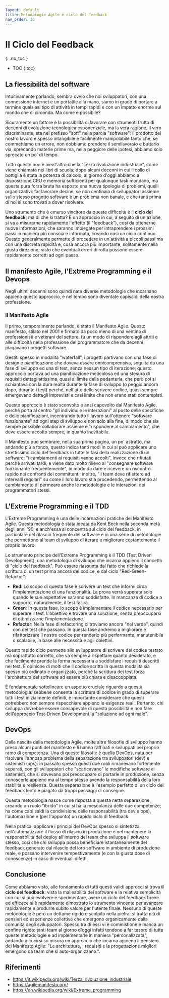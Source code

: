 ```yaml
---
layout: default
title: Metodologie Agile e ciclo del feedback
nav_order: 10
---
```


<!-- prettier-ignore-start -->
# Il Ciclo del Feedback
{: .no_toc }

- TOC
{:toc}

<!-- prettier-ignore-end -->

## La flessibilità del software

Intuitivamente parlando, sembra ovvio che noi sviluppatori, con una connessione internet e un portatile alla mano, siamo in grado di portare a termine qualsiasi tipo di attività in tempi rapidi e con un impatto enorme sul mondo che ci circonda. Ma come è possibile?

Sicuramente un fattore è la possibilità di lavorare con strumenti frutto di decenni di evoluzione tecnologica esponenziale, ma la vera ragione, il vero discriminante, sta nel prefisso "soft" nella parola "software": il prodotto del nostro lavoro è spesso intangibile e facilmente manipolabile tanto che, se commettiamo un errore, non dobbiamo prendere il semilavorato e buttarlo via, sprecando materie prime ma, nella peggiore delle ipotesi, abbiamo solo sprecato un po' di tempo.

Tutto questo non è nient'altro che la "Terza rivoluzione industriale", come viene chiamata nei libri di scuola; dopo alcuni decenni in cui il collo di bottiglia è stata la potenza di calcolo, al giorno d'oggi abbiamo a disposizione CPU e memoria sufficienti per qualunque task mondano, ma questa pura forza bruta ha esposto una nuova tipologia di problemi, quelli organizzativi: far lavorare decine, se non centinaia di sviluppatori assieme sullo stesso progetto software è un problema non banale, e che tanti prima di noi si sono trovati a dover risolvere.

Uno strumento che è emerso vincitore da queste difficoltà è il **ciclo del feedback**; ma di che si tratta? È un approccio in cui, a seguito di un'azione, si va a misurarne rapidamente l'effetto (il "feedback"), così da ottenerne nuove informazioni, che saranno impiegate per intraprendere i prossimi passi in maniera più conscia e informata, creando così un ciclo continuo. Questo generalmente permette di procedere in un'attività a piccoli passi ma con una discreta rapidità e, cosa ancora più importante, solitamente nella giusta direzione, visto che eventuali errori di rotta possono essere rapidamente corretti ad ogni passo.

## Il manifesto Agile, l'Extreme Programming e il Devops

Negli ultimi decenni sono quindi nate diverse metodologie che incarnano appieno questo approccio, e nel tempo sono diventate capisaldi della nostra professione.

### Il Manifesto Agile

Il primo, temporalmente parlando, è stato il Manifesto Agile. Questo manifesto, stilato nel 2001 e firmato da poco meno di una ventina di professionisti e veterani del settore, fu un modo di rispondere agli attriti e alle difficoltà nella professione del programmatore che da decenni piagavano i progetti software.

Gestiti spesso in modalità "waterfall", i progetti partivano con una fase di design e pianificazione che doveva essere onnicomprensiva, seguita da una fase di sviluppo ed una di test, senza nessun tipo di iterazione; questo approccio portava ad una pianificazione meticolosa ed una stesura di requisiti dettagliattissima, quasi al limite della pedanteria, che però poi si schiantava con la dura realtà durante la fase di sviluppo (o peggio ancora dopo, durante i test) perché, nell'atto dello scrivere codice, quasi sempre emergevano dettagli imprevisti e casi limite che non erano stati contemplati.

Questo approccio è stato sconvolto e anzi capovolto dal Manifesto Agile, perché porta al centro "gli individui e le interazioni" al posto delle specifiche e delle pianificazioni, incentrando tutto il lavoro sull'ottenere "software funzionante" ad ogni step di sviluppo e non solo alla fine, di modo che sia sempre possibile collaborare assieme e "rispondere al cambiamento", che deve essere accolto sempre, in quanto inevitabile.

Il Manifesto può sembrare, nella sua prima pagina, un po' astratto, ma andando più a fondo, questo indica tanti modi in cui si può applicare uno strettissimo ciclo del feedback in tutte le fasi della realizzazione di un software: "i cambiamenti ai requisiti vanno accolti", invece che rifiutati perché arrivati tardi, e viene dato molto rilievo al "consegnare software funzionante frequentemente", in modo da dare e ricevere un riscontro rapido nei confronti dei committenti; inoltre, "il team deve riflettere ad intervalli regolari" su come il loro lavoro stia procedendo, permettendo al cambiamento di permeare anche le metodologie e le interazioni dei programmatori stessi.

## L'Extreme Programming e il TDD

L'Extreme Programming è una delle incarnazioni pratiche del Manifesto Agile. Questa metodologia è stata ideata da Kent Beck nella seconda metà degli anni '90, e anch'essa si concentra sul ciclo del feedback, in particolare nel rilascio frequente del software e in una serie di metodologie che permettono al team di sviluppo di iterare e migliorare costantemente il proprio lavoro.

Lo strumento principe dell'Extreme Programming è il TDD (Test Driven Development), una metodologia di sviluppo che incarna appieno il concetto di "ciclo del feedback". Può essere riassunta dal fatto che richiede la scrittura di un test prima ancora del codice, e dal ciclo "Red-Green-Refactor":

- **Red**: Lo scopo di questa fase è scrivere un test che informi circa l'implementazione di una funzionalità. La prova verrà superata solo quando le sue aspettative saranno soddisfatte. In mancanza di codice a supporto, naturalmente, il test fallirà.
- **Green**: In questa fase, lo scopo è implementare il codice necessario per superare il test. L'obiettivo è trovare una soluzione, senza preoccuparsi di ottimizzarne l'implementazione.
- **Refactor**: Nella fase di refactoring ci troviamo ancora "nel verde", quindi con dei test che passano. In questa fase andremo a migliorare e rifattorizzare il nostro codice per renderlo più performante, manutenibile o scalabile, in base alle necessità e agli obiettivi.

Questo rapido ciclo permette allo sviluppatore di scrivere del codice testato ma soprattutto corretto, che va sempre a rispettare quanto desiderato, e che facilmente prende la forma necessaria a soddisfare i requisiti descritti nei test. È opinione di molti che il codice scritto in questa modalità sia spesso più ordinato e organizzato, perché la scrittura dei test forza l'architettura del software ad essere più chiara e disaccoppiata.

È fondamentale sottolineare un aspetto cruciale riguardo a questa metodologia: sebbene consenta la scrittura di codice in grado di superare tutti i test inizialmente definiti, è importante considerare che questi potrebbero non sempre rispecchiare appieno le esigenze reali. Pertanto, chi sviluppa dovrebbe essere consapevole di questa possibilità e non fare dell'approccio Test-Driven Development la "soluzione ad ogni male".

## DevOps

Dalla nascita della metodologia Agile, molte altre filosofie di sviluppo hanno preso alcuni punti del manifesto e li hanno raffinati e sviluppati nel proprio ramo di competenza. Una di queste filosofie è quella DevOps, nata per risolvere l'annoso problema della separazione tra sviluppatori (dev) e sistemisti (ops): in passato spesso questi due ruoli rimanevano fortemente separati, con gli sviluppatori che "scaricavano" le modifiche software ai sistemisti, che si dovevano poi preoccupare di portarle in produzione, senza conoscerle appieno ma al tempo stesso avendo la responsabilità della loro stabilità e resilienza. Questa separazione è l'esempio perfetto di un ciclo del feedback lento e piagato da troppi passaggi di consegne.

Questa metodologia nasce come risposta a questa netta separazione, creando un ruolo "ibrido" in cui si ha la mescolanza delle due competenze; ha come capi saldi la condivisione delle responsabilità (tra dev e ops), l'automazione e (per l'appunto) un rapido ciclo di feedback.

Nella pratica, applicare i principi del DevOps spesso si sintetizza nell'automatizzare il flusso di rilascio in produzione e nel mantenere la responsabilità del deploy all'interno del team che sviluppa il software stesso, così che chi sviluppa possa beneficiare istantaneamente del feedback generato dal rilascio del loro software in ambiente di produzione reale, e possano intervenire tempestivamente (e con la giusta dose di conoscenze) in caso di eventuali difetti.

## Conclusione

Come abbiamo visto, alle fondamenta di tutti questi validi approcci si trova **il ciclo del feedback**: vista la malleabilità del software e la relativa semplicità con cui si può evolvere e sperimentare, avere un ciclo del feedback breve ed efficace si è rapidamente dimostrato lo strumento vincente per avanzare rapidamente e produrre subito valore per l'utente finale. Nessuno di queste metodologie è però un dettame rigido e scolpito nella pietra: si tratta più di pensieri ed esperienze collettive che emergono organicamente dalla comunità degli sviluppatori. Spesso tra di essi vi è commistione e manca un confine rigido: tanti team al giorno d'oggi infatti tendono a far tesoro di tutte queste metodologie e ad implementarle in maniera "personalizzata", andando a cucirsi su misura un approccio che incarna appieno il pensiero del Manifesto Agile: "Le architetture, i requisiti e la progettazione migliori emergono da team che si auto-organizzano.".

## Riferimenti

- https://it.wikipedia.org/wiki/Terza_rivoluzione_industriale
- https://agilemanifesto.org/
- https://en.wikipedia.org/wiki/Extreme_programming
